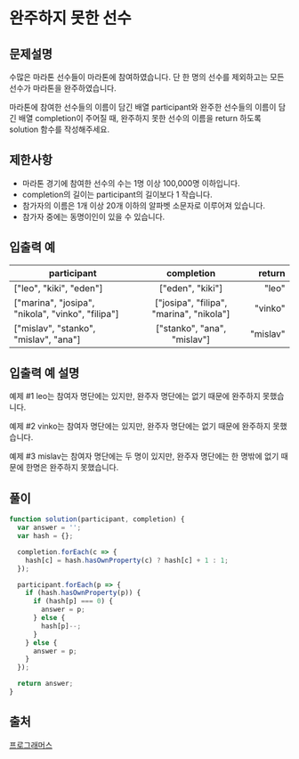 # 완주하지 못한 선수

## 문제설명

수많은 마라톤 선수들이 마라톤에 참여하였습니다. 단 한 명의 선수를 제외하고는 모든 선수가 마라톤을 완주하였습니다.

마라톤에 참여한 선수들의 이름이 담긴 배열 participant와 완주한 선수들의 이름이 담긴 배열 completion이 주어질 때, 완주하지 못한 선수의 이름을 return 하도록 solution 함수를 작성해주세요.

## 제한사항

- 마라톤 경기에 참여한 선수의 수는 1명 이상 100,000명 이하입니다.
- completion의 길이는 participant의 길이보다 1 작습니다.
- 참가자의 이름은 1개 이상 20개 이하의 알파벳 소문자로 이루어져 있습니다.
- 참가자 중에는 동명이인이 있을 수 있습니다.

## 입출력 예

| participant                                       |                completion                |   return |
| ------------------------------------------------- | :--------------------------------------: | -------: |
| ["leo", "kiki", "eden"]                           |             ["eden", "kiki"]             |    "leo" |
| ["marina", "josipa", "nikola", "vinko", "filipa"] | ["josipa", "filipa", "marina", "nikola"] |  "vinko" |
| ["mislav", "stanko", "mislav", "ana"]             |       ["stanko", "ana", "mislav"]        | "mislav" |

## 입출력 예 설명

예제 #1
leo는 참여자 명단에는 있지만, 완주자 명단에는 없기 때문에 완주하지 못했습니다.

예제 #2
vinko는 참여자 명단에는 있지만, 완주자 명단에는 없기 때문에 완주하지 못했습니다.

예제 #3
mislav는 참여자 명단에는 두 명이 있지만, 완주자 명단에는 한 명밖에 없기 때문에 한명은 완주하지 못했습니다.

## 풀이

```javascript
function solution(participant, completion) {
  var answer = '';
  var hash = {};

  completion.forEach(c => {
    hash[c] = hash.hasOwnProperty(c) ? hash[c] + 1 : 1;
  });

  participant.forEach(p => {
    if (hash.hasOwnProperty(p)) {
      if (hash[p] === 0) {
        answer = p;
      } else {
        hash[p]--;
      }
    } else {
      answer = p;
    }
  });

  return answer;
}
```

## 출처

[프로그래머스](https://programmers.co.kr/learn/courses/30/lessons/42576)
